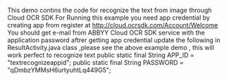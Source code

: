 This demo contins the code for recognize the text from image through Cloud OCR SDK
For Running this example you need app credential by creating app from register at http://cloud.ocrsdk.com/Account/Welcome 
You should get e-mail from ABBYY Cloud OCR SDK service with the application password
aftrer getting app credential update the following in ResultActivity.java class ,please see the above example demo , this will work perfect to recognize text
public static final String APP_ID  = "textrecognizeappid";
public static final String PASSWORD  = "qDmbzYMMsH6urtyuhtLq449G5";
